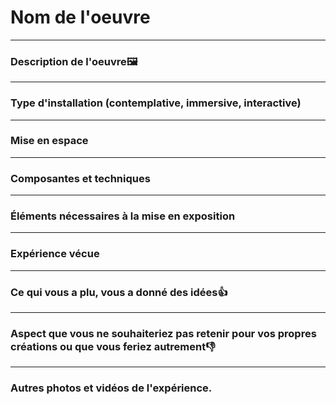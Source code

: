 # Nom de l'oeuvre


***
### Description de l'oeuvre🖼️

***
### Type d'installation (contemplative, immersive, interactive)


***

### Mise en espace

***
### Composantes et techniques

***
### Éléments nécessaires à la mise en exposition

***
### Expérience vécue

***
### Ce qui vous a plu, vous a donné des idées👍

***
### Aspect que vous ne souhaiteriez pas retenir pour vos propres créations ou que vous feriez autrement👎

***
### Autres photos et vidéos de l'expérience.
